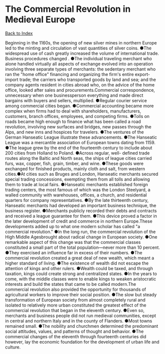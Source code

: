 # The Commercial Revolution in Medieval Europe
[Back to Index](https://github.com/windows10010/tpoExtractor/blob/master/README.md)

Beginning in the 1160s, the opening of new silver mines in northern Europe led to the minting and circulation of vast quantities of silver coins. ●The widespread use of cash greatly increased the volume of international trade. Business procedures changed . ●The individual traveling merchant who alone handled virtually all aspects of exchange evolved into an operation involving three separate types of merchants: the sedentary merchant who ran the "home office" financing and organizing the firm's entire export-import trade; the carriers who transported goods by land and sea; and the company agents resident in cities abroad who, on the advice of the home office, looked after sales and procurements.Commercial correspondence, unnecessary when one businessperson everything and made direct bargains with buyers and sellers, multiplied. ●Regular courier service among commercial cities began. ●Commercial accounting became more complex when firms had to deal with shareholders, manufacturers, customers, branch offices, employees, and competing firms. ●Tolls on roads became high enough to finance what has been called a road revolution, involving new surfaces and bridges, new passes through the Alps, and new inns and hospices for travelers. ●The ventures of the German Hanseatic League illustrate these advancements. ●The Hanseatic League was a mercantile association of European towns dating from 1159. ●The league grew by the end of the fourteenth century to include about 200 cities from Holland to Poland. ●Across regular, well- defined trade routes along the Baltic and North seas, the ships of league cities carried furs, wax, copper, fish, grain, timber, and wine. ●These goods were exchanged for finished products, mainly cloth and salt, from western cities.●At cities such as Bruges and London, Hanseatic merchants secured special trading concessions, exempting them from all tolls and allowing them to trade at local fairs. ●Hanseatic merchants established foreign trading centers, the most famous of which was the London Steelyard, a walled community with warehouses, offices, a church, and residential quarters for company representatives. ●By the late thirteenth century, Hanseatic merchants had developed an important business technique, the business register. ●Merchants publicly recorded their debts and contracts and received a league guarantee for them. ●This device proved a factor in the later development of credit and commerce in northern Europe.These developments added up to what one modern scholar has called "a commercial revolution." ●In the long run, the commercial revolution of the High Middle Agesbrought about radical change in European society. ●One remarkable aspect of this change was that the commercial classes constituted a small part of the total population—never more than 10 percent. ●They exercised an influence far in excess of their numbers. ●The commercial revolution created a great deal of new wealth, which meant a higher standard of living. ●The existence of wealth did not escape the attention of kings and other rulers. ●Wealth could be taxed, and through taxation, kings could create strong and centralized states. ●In the years to come, with the middle classes were to enable kings to weaken aristocratic interests and build the states that came to be called modern.The commercial revolution also provided the opportunity for thousands of agricultural workers to improve their social position. ●The slow but steady transformation of European society from almost completely rural and isolated to relatively more urban constituted the greatest effect of the commercial revolution that began in the eleventh century. ●Even so, merchants and business people did not run medieval communities, except in central and northern Italy and in the county of Flanders. ●Most towns remained small. ●The nobility and churchmen determined the predominant social attitudes, values, and patterns of thought and behavior. ●The commercial changes of the eleventh through fourteenth centuries did however, lay the economic foundation for the development of urban life and culture.